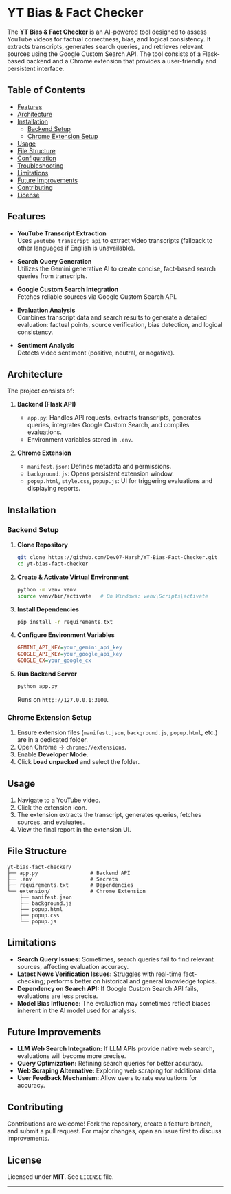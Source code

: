 # YT Bias & Fact Checker

The **YT Bias & Fact Checker** is an AI-powered tool designed to assess YouTube videos for factual correctness, bias, and logical consistency. It extracts transcripts, generates search queries, and retrieves relevant sources using the Google Custom Search API. The tool consists of a Flask-based backend and a Chrome extension that provides a user-friendly and persistent interface.

## Table of Contents

- [Features](#features)
- [Architecture](#architecture)
- [Installation](#installation)
  - [Backend Setup](#backend-setup)
  - [Chrome Extension Setup](#chrome-extension-setup)
- [Usage](#usage)
- [File Structure](#file-structure)
- [Configuration](#configuration)
- [Troubleshooting](#troubleshooting)
- [Limitations](#limitations)
- [Future Improvements](#future-improvements)
- [Contributing](#contributing)
- [License](#license)

## Features

- **YouTube Transcript Extraction**\
  Uses `youtube_transcript_api` to extract video transcripts (fallback to other languages if English is unavailable).

- **Search Query Generation**\
  Utilizes the Gemini generative AI to create concise, fact-based search queries from transcripts.

- **Google Custom Search Integration**\
  Fetches reliable sources via Google Custom Search API.

- **Evaluation Analysis**\
  Combines transcript data and search results to generate a detailed evaluation: factual points, source verification, bias detection, and logical consistency.

- **Sentiment Analysis**\
  Detects video sentiment (positive, neutral, or negative).

## Architecture

The project consists of:

1. **Backend (Flask API)**

   - `app.py`: Handles API requests, extracts transcripts, generates queries, integrates Google Custom Search, and compiles evaluations.
   - Environment variables stored in `.env`.

2. **Chrome Extension**

   - `manifest.json`: Defines metadata and permissions.
   - `background.js`: Opens persistent extension window.
   - `popup.html`, `style.css`, `popup.js`: UI for triggering evaluations and displaying reports.

## Installation

### Backend Setup

1. **Clone Repository**
   ```bash
   git clone https://github.com/Dev07-Harsh/YT-Bias-Fact-Checker.git
   cd yt-bias-fact-checker
   ```
2. **Create & Activate Virtual Environment**
   ```bash
   python -m venv venv
   source venv/bin/activate   # On Windows: venv\Scripts\activate
   ```
3. **Install Dependencies**
   ```bash
   pip install -r requirements.txt
   ```
4. **Configure Environment Variables**
   ```ini
   GEMINI_API_KEY=your_gemini_api_key
   GOOGLE_API_KEY=your_google_api_key
   GOOGLE_CX=your_google_cx
   ```
5. **Run Backend Server**
   ```bash
   python app.py
   ```
   Runs on `http://127.0.0.1:3000`.

### Chrome Extension Setup

1. Ensure extension files (`manifest.json`, `background.js`, `popup.html`, etc.) are in a dedicated folder.
2. Open Chrome → `chrome://extensions`.
3. Enable **Developer Mode**.
4. Click **Load unpacked** and select the folder.

## Usage

1. Navigate to a YouTube video.
2. Click the extension icon.
3. The extension extracts the transcript, generates queries, fetches sources, and evaluates.
4. View the final report in the extension UI.

## File Structure

```
yt-bias-fact-checker/
├── app.py                 # Backend API
├── .env                   # Secrets
├── requirements.txt       # Dependencies
└── extension/             # Chrome Extension
    ├── manifest.json
    ├── background.js
    ├── popup.html
    ├── popup.css
    └── popup.js
```

## Limitations

- **Search Query Issues:** Sometimes, search queries fail to find relevant sources, affecting evaluation accuracy.
- **Latest News Verification Issues:** Struggles with real-time fact-checking; performs better on historical and general knowledge topics.
- **Dependency on Search API:** If Google Custom Search API fails, evaluations are less precise.
- **Model Bias Influence:** The evaluation may sometimes reflect biases inherent in the AI model used for analysis.

## Future Improvements

- **LLM Web Search Integration:** If LLM APIs provide native web search, evaluations will become more precise.
- **Query Optimization:** Refining search queries for better accuracy.
- **Web Scraping Alternative:** Exploring web scraping for additional data.
- **User Feedback Mechanism:** Allow users to rate evaluations for accuracy.

## Contributing

Contributions are welcome! Fork the repository, create a feature branch, and submit a pull request. For major changes, open an issue first to discuss improvements.

## License

Licensed under **MIT**. See `LICENSE` file.

---

